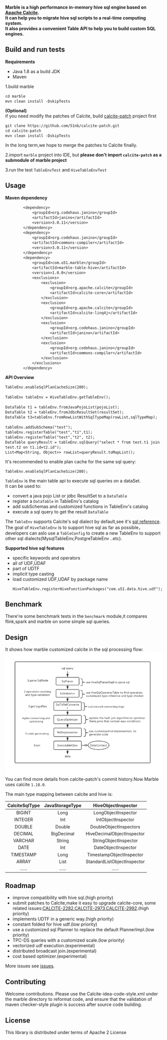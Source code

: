 **Marble is a high performance in-memory hive sql engine based on [Apache Calcite](https://calcite.apache.org/).  
It can help you to migrate hive sql scripts to a real-time computing system.  
It also provides a convenient Table API to help you to build custom SQL engines.**

## Build and run tests
**Requirements**

* Java 1.8 as a build JDK
* Maven


1.build marble
```$xslt
cd marble
mvn clean install -DskipTests
```
**(Optional)**  
if you need modify the patches of Calcite, build [calcite-patch](https://github.com/51nb/calcite-patch) project first
```$xslt
git clone https://github.com/51nb/calcite-patch.git
cd calcite-patch
mvn clean install -DskipTests
```
In the long term,we hope to merge the patches to Calcite finally.


2.import `marble` project into IDE, but **please don't import `calcite-patch` as a submodule of marble project**

3.run the test `TableEnvTest` and `HiveTableEnvTest`

## Usage
**Maven dependency**
```$xslt
        <dependency>
            <groupId>org.codehaus.janino</groupId>
            <artifactId>janino</artifactId>
            <version>3.0.11</version>
        </dependency>
        <dependency>
            <groupId>org.codehaus.janino</groupId>
            <artifactId>commons-compiler</artifactId>
            <version>3.0.11</version>
        </dependency>
        <dependency>
            <groupId>com.u51.marble</groupId>
            <artifactId>marble-table-hive</artifactId>
            <version>1.0.0</version>
            <exclusions>
                <exclusion>
                    <groupId>org.apache.calcite</groupId>
                    <artifactId>calcite-core</artifactId>
                </exclusion>
                <exclusion>
                    <groupId>org.apache.calcite</groupId>
                    <artifactId>calcite-linq4j</artifactId>
                </exclusion>
                <exclusion>
                    <groupId>org.codehaus.janino</groupId>
                    <artifactId>janino</artifactId>
                </exclusion>
                <exclusion>
                    <groupId>org.codehaus.janino</groupId>
                    <artifactId>commons-compiler</artifactId>
                </exclusion>
            </exclusions>
        </dependency>
```
**API Overview**

```$xslt
TableEnv.enableSqlPlanCacheSize(200);

TableEnv tableEnv = HiveTableEnv.getTableEnv();

DataTable t1 = tableEnv.fromJavaPojoList(pojoList);
DataTable t2 = tableEnv.fromJdbcResultSet(resultSet);
DataTable t3=tableEnv.fromRowListWithSqlTypeMap(rowList,sqlTypeMap);

tableEnv.addSubSchema("test");
tableEnv.registerTable("test","t1",t1);
tableEnv.registerTable("test","t2", t2);
DataTable queryResult = tableEnv.sqlQuery("select * from test.t1 join test.t2 on t1.id=t2.id");
List<Map<String, Object>> rowList=queryResult.toMapList();
```
It's recommended to enable plan cache for the same sql query:
```
TableEnv.enableSqlPlanCacheSize(200);
```

`TableEnv` is the main table api to execute sql queries on a dataSet.  
It can be used to:
* convert a java pojo List or jdbc ResultSet to a `DataTable`
* register a `DataTable` in TableEnv's catalog
* add subSchemas and customized functions in TableEnv's catalog
* execute a sql query to get the result `DataTable`

The `TableEnv` supports Calcite's sql dialect by default,see it's [sql reference](https://calcite.apache.org/docs/reference.html).  
The goal of `HiveTableEnv` is to support hive sql as far as possible，developers can  aslo use
a `TableConfig` to create a new TableEnv to support other sql dialects(MysqlTableEnv,PostgreTableEnv ..etc).


**Supported hive sql features**
* specific keywords and operators
* all of UDF,UDAF
* part of UDTF
* implicit type casting
* load customized UDF,UDAF by package name
  ```
  HiveTableEnv.registerHiveFunctionPackages("com.u51.data.hive.udf"); 
  ```
  
## Benchmark
There're some benchmark tests in the  `benchmark` module,it compares flink,spark and marble on some simple
sql queries.
## Design
It shows how marble customized calcite in the sql processing flow:
![how_marble_customized_calcite](./how_marble_customized_calcite.jpg)  
You can find more details from calcite-patch's commit history.Now Marble uses calcite `1.18.0`.

The main type mapping between calcite and hive is:  

| CalciteSqlType | JavaStorageType | HiveObjectInspector |
| :---:        |     :---:      |     :---:    |
| BIGINT   | Long    | LongObjectInspector    |
| INTEGER     | Int      | IntObjectInspector    |
| DOUBLE   | Double    | DoubleObjectInspectors    |
| DECIMAL     | BigDecimal       | HiveDecimalObjectInspector      |
| VARCHAR   | String     | StringObjectInspector    |
| DATE     | Int      | DateObjectInspector      |
| TIMESTAMP     | Long       | TimestampObjectInspector     |
| ARRAY     | List      | StandardListObjectInspector     |
| ......     | ......      | ......     |




## Roadmap
*  improve compatibility with hive sql.(high priority)
*  submit patches to Calcite,make it easy to upgrade calcite-core,
some related issues:[CALCITE-2282](https://issues.apache.org/jira/browse/CALCITE-2282),[CALCITE-2973](https://issues.apache.org/jira/browse/CALCITE-2973),[CALCITE-2992](https://issues.apache.org/jira/browse/CALCITE-2992).(high priority)
*  implements UDTF in a generic way.(high priority)
*  constant folded for hive udf.(low priority)
*  use a customized sql Planner to replace the default PlannerImpl.(low priority)
*  TPC-DS queries with a customized scale.(low priority)
*  vectorized udf execution.(experimental)
*  distributed broadcast join.(experimental)
*  cost based optimizer.(experimental)  

More issues see [issues](https://github.com/51nb/marble/milestone/1).

## Contributing
Welcome contributions.
Please use the Calcite-idea-code-style.xml under the marble directory to reformat code,
and ensure that the validation of maven checker-style plugin is success after source code building.

## License
This library is distributed under terms of Apache 2 License
